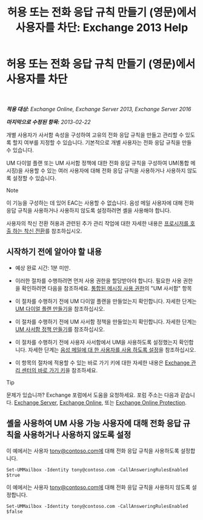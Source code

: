 ﻿---
title: '허용 또는 전화 응답 규칙 만들기 (영문)에서 사용자를 차단: Exchange 2013 Help'
TOCTitle: 허용 또는 전화 응답 규칙 만들기 (영문)에서 사용자를 차단
ms:assetid: 81863440-8b21-4523-bdab-6a2311889a0d
ms:mtpsurl: https://technet.microsoft.com/ko-kr/library/Dd298097(v=EXCHG.150)
ms:contentKeyID: 50556022
ms.date: 05/22/2018
mtps_version: v=EXCHG.150
ms.translationtype: MT
---

# 허용 또는 전화 응답 규칙 만들기 (영문)에서 사용자를 차단

 

_**적용 대상:** Exchange Online, Exchange Server 2013, Exchange Server 2016_

_**마지막으로 수정된 항목:** 2013-02-22_

개별 사용자가 사서함 속성을 구성하여 고유의 전화 응답 규칙을 만들고 관리할 수 있도록 할지 여부를 지정할 수 있습니다. 기본적으로 개별 사용자는 전화 응답 규칙을 만들 수 있습니다.

UM 다이얼 플랜 또는 UM 사서함 정책에 대한 전화 응답 규칙을 구성하여 UM(통합 메시징)을 사용할 수 있는 여러 사용자에 대해 전화 응답 규칙을 사용하거나 사용하지 않도록 설정할 수 있습니다.


> [!NOTE]
> 이 기능을 구성하는 데 있어 EAC는 사용할 수 없습니다. 음성 메일 사용자에 대해 전화 응답 규칙을 사용하거나 사용하지 않도록 설정하려면 셸을 사용해야 합니다.



사용자의 착신 전환 허용과 관련된 추가 관리 작업에 대한 자세한 내용은 [프로시저를 호출 하는 착신 전환](forwarding-calls-procedures-exchange-2013-help.md)를 참조하십시오.

## 시작하기 전에 알아야 할 내용

  - 예상 완료 시간: 1분 미만.

  - 이러한 절차를 수행하려면 먼저 사용 권한을 할당받아야 합니다. 필요한 사용 권한을 확인하려면 다음을 참조하세요. [통합된 메시징 사용 권한](unified-messaging-permissions-exchange-2013-help.md)의 "UM 사서함" 항목

  - 이 절차를 수행하기 전에 UM 다이얼 플랜을 만들었는지 확인합니다. 자세한 단계는 [UM 다이얼 플랜 만들기](create-a-um-dial-plan-exchange-2013-help.md)을 참조하십시오.

  - 이 절차를 수행하기 전에 UM 사서함 정책을 만들었는지 확인합니다. 자세한 단계는 [UM 사서함 정책 만들기](create-a-um-mailbox-policy-exchange-2013-help.md)를 참조하십시오.

  - 이 절차를 수행하기 전에 사용자 사서함에서 UM을 사용하도록 설정했는지 확인합니다. 자세한 단계는 [음성 메일에 대 한 사용자를 사용 하도록 설정](enable-a-user-for-voice-mail-exchange-2013-help.md)을 참조하십시오.

  - 이 항목의 절차에 적용할 수 있는 바로 가기 키에 대한 자세한 내용은 [Exchange 관리 센터의 바로 가기 키](keyboard-shortcuts-in-the-exchange-admin-center-exchange-online-protection-help.md)을 참조하세요.


> [!TIP]
> 문제가 있습니까? Exchange 포럼에서 도움을 요청하세요. 포럼 주소는 다음과 같습니다. <A href="https://go.microsoft.com/fwlink/p/?linkid=60612">Exchange Server</A>, <A href="https://go.microsoft.com/fwlink/p/?linkid=267542">Exchange Online</A>, 또는 <A href="https://go.microsoft.com/fwlink/p/?linkid=285351">Exchange Online Protection</A>.



## 셸을 사용하여 UM 사용 가능 사용자에 대해 전화 응답 규칙을 사용하거나 사용하지 않도록 설정

이 예에서는 사용자 tony@contoso.com에 대해 전화 응답 규칙을 사용하도록 설정합니다.

    Set-UMMailbox -Identity tony@contoso.com -CallAnsweringRulesEnabled $true

이 예에서는 사용자 tony@contoso.com에 대해 전화 응답 규칙을 사용하지 않도록 설정합니다.

    Set-UMMailbox -Identity tony@contoso.com -CallAnsweringRulesEnabled $false

